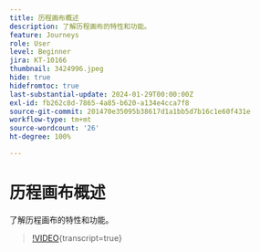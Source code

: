 ```yaml
---
title: 历程画布概述
description: 了解历程画布的特性和功能。
feature: Journeys
role: User
level: Beginner
jira: KT-10166
thumbnail: 3424996.jpeg
hide: true
hidefromtoc: true
last-substantial-update: 2024-01-29T00:00:00Z
exl-id: fb262c8d-7865-4a85-b620-a134e4cca7f8
source-git-commit: 201470e35095b38617d1a1bb5d7b16c1e60f431e
workflow-type: tm+mt
source-wordcount: '26'
ht-degree: 100%

---
```


# 历程画布概述

了解历程画布的特性和功能。

>[!VIDEO](https://video.tv.adobe.com/v/342099?quality=12&learn=on){transcript=true}
